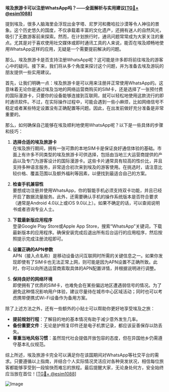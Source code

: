 **埃及旅游卡可以注册WhatsApp吗？——全面解析与实用建议[[TG💪+ @esim1088](https://t.me/s/esim1088)]**

提到埃及，很多人脑海里会浮现出金字塔、尼罗河和撒哈拉沙漠等令人神往的景象。这个历史悠久的国度，不仅承载着丰富的文化遗产，还拥有迷人的自然风光，吸引了无数游客前来探索。然而，在计划旅行时，通讯问题常常成为大家关注的重点。尤其是对于喜欢使用社交媒体或即时通讯工具的人来说，能否在埃及顺畅地使用WhatsApp这样的应用，无疑是一个需要提前解决的问题。

那么，埃及旅游卡是否支持注册WhatsApp呢？这可能是许多即将前往埃及的游客心中的疑问。接下来，我们将从多个角度来探讨这个问题，并为准备去埃及游玩的朋友提供一些实用建议。

首先，让我们明确一点：埃及旅游卡是可以用来注册并正常使用WhatsApp的。这意味着无论你是通过埃及当地的网络运营商购买的SIM卡，还是选择了一张预付费的国际漫游卡，只要你的设备能够连接到互联网，就可以轻松地使用这款流行的即时通讯软件。不过，在实际操作过程中，可能会遇到一些小麻烦，比如网络信号不稳定或者某些特定设置没有正确配置等问题。因此，在出发前做好充分准备是非常重要的。

那么，如何确保自己能够在埃及顺利地使用WhatsApp呢？以下是一些具体的步骤和技巧：

1. **选择合适的埃及旅游卡**  
   在埃及旅行期间，拥有一张可靠的本地SIM卡是保证良好通信体验的基础。市面上有许多不同类型的埃及旅游卡可供选择，包括由当地三大运营商提供的产品以及专门为游客设计的国际漫游卡。这些卡片通常具有较高的性价比，并且支持多种语言服务，非常适合初次来到埃及的游客使用。在挑选时，请注意比较价格、覆盖范围以及额外福利等因素，以便找到最适合自己的方案。

2. **检查手机兼容性**  
   要想成功注册并使用WhatsApp，你的智能手机必须支持双卡功能，并且已经开启了数据流量服务。此外，还需要确认手机的操作系统版本是否符合要求（通常是Android 4.0以上或iOS 9.0以上）。如果不确定的话，可以查阅说明书或者咨询专业人士。

3. **下载最新版应用程序**  
   登录Google Play Store或Apple App Store，搜索“WhatsApp”关键词，下载最新版本的应用程序。确保安装完成后退出所有后台运行的应用程序，然后按照提示完成注册流程即可。

4. **设置正确的APN参数**  
   APN（接入点名称）是移动设备访问互联网时所需的关键信息之一。如果你发现即使有了SIM卡也无法正常上网，则可能是因为APN设置不正确所致。此时，你可以向所选运营商索取具体的APN配置详情，并根据说明进行调整。

5. **保持良好的网络环境**  
   即使拥有了优质的SIM卡，也难免会在某些偏远地区遭遇弱信号的情况。为了避免这种情况影响用户体验，建议尽量待在城市中心区域活动；同时也可以考虑携带便携式Wi-Fi设备作为备用方案。

除了上述方法之外，还有一些额外的小贴士可以帮助你更好地享受埃及之旅：

- **提前规划行程**：了解目的地的基本情况有助于减少意外发生几率。
- **备份重要文件**：无论是护照复印件还是电子机票记录，都应该妥善保存以防丢失。
- **尊重当地风俗习惯**：虽然现代社会提倡开放包容的态度，但在异国他乡仍需遵守基本礼仪规范。

综上所述，埃及旅游卡完全可以满足你在该国期间对WhatsApp等社交平台的需求。只要遵循以上指南，并结合个人实际情况灵活应对各种突发状况，相信每位旅客都能够享受到一段愉快而难忘的旅程。最后提醒大家，无论身处何方，安全始终应当放在首位！[[TG💪+ @esim1088](https://t.me/s/esim1088)] 

![Image](https://i.postimg.cc/4NQfJmqS/Snipaste-2025-05-13-00-14-12.png)